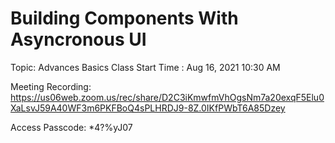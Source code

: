 # Building Components With Asyncronous UI

Topic: Advances Basics Class
Start Time : Aug 16, 2021 10:30 AM

Meeting Recording:
https://us06web.zoom.us/rec/share/D2C3iKmwfmVhOgsNm7a20exqF5Elu0XaLsvJ59A40WF3m6PKFBoQ4sPLHRDJ9-8Z.0IKfPWbT6A85Dzey

Access Passcode: *4?%yJ07
